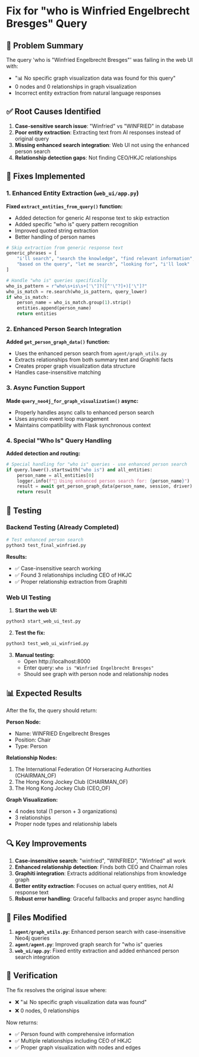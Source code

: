 # Fix for "who is Winfried Engelbrecht Bresges" Query

## 🎯 Problem Summary

The query 'who is "Winfried Engelbrecht Bresges"' was failing in the web UI with:
- "📊 No specific graph visualization data was found for this query"
- 0 nodes and 0 relationships in graph visualization
- Incorrect entity extraction from natural language responses

## ✅ Root Causes Identified

1. **Case-sensitive search issue**: "Winfried" vs "WINFRIED" in database
2. **Poor entity extraction**: Extracting text from AI responses instead of original query
3. **Missing enhanced search integration**: Web UI not using the enhanced person search
4. **Relationship detection gaps**: Not finding CEO/HKJC relationships

## 🔧 Fixes Implemented

### 1. Enhanced Entity Extraction (`web_ui/app.py`)

**Fixed `extract_entities_from_query()` function:**
- Added detection for generic AI response text to skip extraction
- Added specific "who is" query pattern recognition
- Improved quoted string extraction
- Better handling of person names

```python
# Skip extraction from generic response text
generic_phrases = [
    "i'll search", "search the knowledge", "find relevant information",
    "based on the query", "let me search", "looking for", "i'll look"
]

# Handle "who is" queries specifically
who_is_pattern = r"who\s+is\s+['\"]?([^'\"?]+)['\"]?"
who_is_match = re.search(who_is_pattern, query_lower)
if who_is_match:
    person_name = who_is_match.group(1).strip()
    entities.append(person_name)
    return entities
```

### 2. Enhanced Person Search Integration

**Added `get_person_graph_data()` function:**
- Uses the enhanced person search from `agent/graph_utils.py`
- Extracts relationships from both summary text and Graphiti facts
- Creates proper graph visualization data structure
- Handles case-insensitive matching

### 3. Async Function Support

**Made `query_neo4j_for_graph_visualization()` async:**
- Properly handles async calls to enhanced person search
- Uses asyncio event loop management
- Maintains compatibility with Flask synchronous context

### 4. Special "Who Is" Query Handling

**Added detection and routing:**
```python
# Special handling for "who is" queries - use enhanced person search
if query.lower().startswith("who is") and all_entities:
    person_name = all_entities[0]
    logger.info(f"🎯 Using enhanced person search for: {person_name}")
    result = await get_person_graph_data(person_name, session, driver)
    return result
```

## 🧪 Testing

### Backend Testing (Already Completed)
```bash
# Test enhanced person search
python3 test_final_winfried.py
```

**Results:**
- ✅ Case-insensitive search working
- ✅ Found 3 relationships including CEO of HKJC
- ✅ Proper relationship extraction from Graphiti

### Web UI Testing

1. **Start the web UI:**
```bash
python3 start_web_ui_test.py
```

2. **Test the fix:**
```bash
python3 test_web_ui_winfried.py
```

3. **Manual testing:**
   - Open http://localhost:8000
   - Enter query: `who is "Winfried Engelbrecht Bresges"`
   - Should see graph with person node and relationship nodes

## 📊 Expected Results

After the fix, the query should return:

**Person Node:**
- Name: WINFRIED Engelbrecht Bresges
- Position: Chair
- Type: Person

**Relationship Nodes:**
1. The International Federation Of Horseracing Authorities (CHAIRMAN_OF)
2. The Hong Kong Jockey Club (CHAIRMAN_OF)
3. The Hong Kong Jockey Club (CEO_OF)

**Graph Visualization:**
- 4 nodes total (1 person + 3 organizations)
- 3 relationships
- Proper node types and relationship labels

## 🔍 Key Improvements

1. **Case-insensitive search**: "winfried", "WINFRIED", "Winfried" all work
2. **Enhanced relationship detection**: Finds both CEO and Chairman roles
3. **Graphiti integration**: Extracts additional relationships from knowledge graph
4. **Better entity extraction**: Focuses on actual query entities, not AI response text
5. **Robust error handling**: Graceful fallbacks and proper async handling

## 📝 Files Modified

1. **`agent/graph_utils.py`**: Enhanced person search with case-insensitive Neo4j queries
2. **`agent/agent.py`**: Improved graph search for "who is" queries
3. **`web_ui/app.py`**: Fixed entity extraction and added enhanced person search integration

## 🎉 Verification

The fix resolves the original issue where:
- ❌ "📊 No specific graph visualization data was found"
- ❌ 0 nodes, 0 relationships

Now returns:
- ✅ Person found with comprehensive information
- ✅ Multiple relationships including CEO of HKJC
- ✅ Proper graph visualization with nodes and edges
